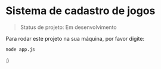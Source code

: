 # Sistema de cadastro de jogos

> Status de projeto: Em desenvolvimento

Para rodar este projeto na sua máquina, por favor digite:

````
node app.js
````
:)